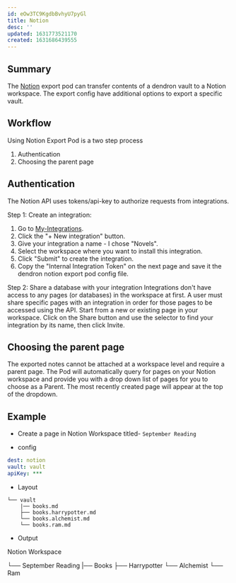 ```yaml
---
id: eOw3TC9KgdbBvhyU7pyGl
title: Notion
desc: ''
updated: 1631773521170
created: 1631686439555
---
```


## Summary

The [Notion](https://www.notion.so/) export pod can transfer contents of a dendron vault to a Notion workspace. The export config have additional options to export a specific vault.

## Workflow

Using Notion Export Pod is a two step process
1. Authentication
1. Choosing the parent page

## Authentication

The Notion API uses tokens/api-key to authorize requests from integrations.

Step 1: Create an integration: 
1. Go to [My-Integrations](https://www.notion.com/my-integrations).
1. Click the "+ New integration" button.
1. Give your integration a name - I chose "Novels".
1. Select the workspace where you want to install this integration.
1. Click "Submit" to create the integration.
1. Copy the "Internal Integration Token" on the next page and save it the dendron notion export pod config file.

Step 2: Share a database with your integration
Integrations don't have access to any pages (or databases) in the workspace at first. A user must share specific pages with an integration in order for those pages to be accessed using the API.
Start from a new or existing page in your workspace. Click on the Share button and use the selector to find your integration by its name, then click Invite.

## Choosing the parent page

The exported notes cannot be attached at a workspace level and require a parent page.
The Pod will automatically query for pages on your Notion workspace and provide you with a drop down list of pages for you to choose as a Parent. The most recently created page will appear at the top of the dropdown.

## Example

- Create a page in Notion Workspace titled- `September Reading`

- config
```yml
dest: notion
vault: vault
apiKey: ***
```

- Layout
```
└── vault
    |── books.md
    ├── books.harrypotter.md
    └── books.alchemist.md
    └── books.ram.md

```

- Output

 Notion Workspace

 └── September Reading
    |── Books
    ├── Harrypotter
    └── Alchemist
    └── Ram



